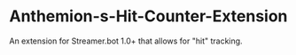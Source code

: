 # Anthemion-s-Hit-Counter-Extension
An extension for Streamer.bot 1.0+ that allows for "hit" tracking. 
